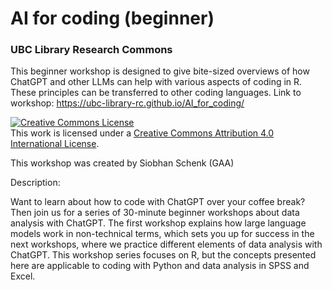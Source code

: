 # AI for coding (beginner)
### UBC Library Research Commons

This beginner workshop is designed to give bite-sized overviews of how ChatGPT and other LLMs can help with various aspects of coding in R. These principles can be transferred to other coding languages. 
Link to workshop: https://ubc-library-rc.github.io/AI_for_coding/

<a rel="license" href="http://creativecommons.org/licenses/by/4.0/"><img alt="Creative Commons License" style="border-width:0" src="https://i.creativecommons.org/l/by/4.0/88x31.png" /></a><br />This work is licensed under a <a rel="license" href="http://creativecommons.org/licenses/by/4.0/">Creative Commons Attribution 4.0 International License</a>.

This workshop was created by Siobhan Schenk (GAA)

Description:

Want to learn about how to code with ChatGPT over your coffee break? Then join us for a series of 30-minute beginner workshops about data analysis with ChatGPT. 
The first workshop explains how large language models work in non-technical terms, which sets you up for success in the next workshops, where we practice different elements of data analysis with ChatGPT. 
This workshop series focuses on R, but the concepts presented here are applicable to coding with Python and data analysis in SPSS and Excel.   
